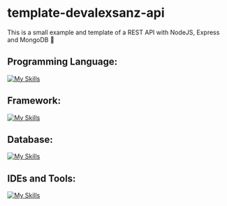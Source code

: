# template-devalexsanz-api

This is a small example and template of a REST API with NodeJS, Express and MongoDB 🚀

## Programming Language:

[![My Skills](https://skillicons.dev/icons?i=javascript&perline=3)](https://skillicons.dev)

## Framework:

[![My Skills](https://skillicons.dev/icons?i=nodejs&perline=3)](https://skillicons.dev)

## Database:

[![My Skills](https://skillicons.dev/icons?i=mongodb&perline=3)](https://skillicons.dev)

## IDEs and Tools:

[![My Skills](https://skillicons.dev/icons?i=vscode,github&perline=3)](https://skillicons.dev)
